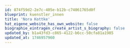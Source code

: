 ```yaml
---
id: 874f59d2-2e7c-405e-b12b-c74061765d0f
blueprint: kuenstler_innen
title: 'Nora Kottke'
hat_eigene_website_has_own_website: false
biographie_eintragen_create_artist_s_biography: false
updated_by: b1a43fd3-c865-4122-b6cc-50cfa81a1985
updated_at: 1746957960
---
```

